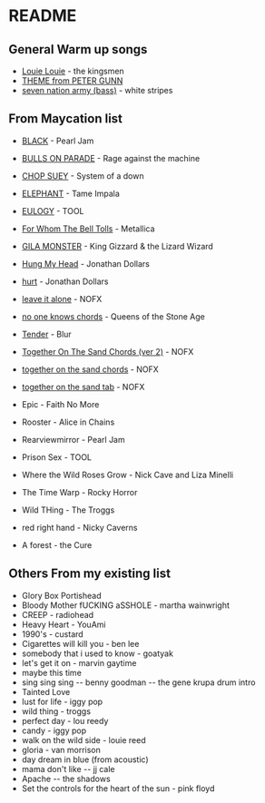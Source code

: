 # README

## General Warm up songs

- [Louie Louie](./01_Louie_Louie.pdf) - the kingsmen
- [THEME from PETER GUNN](02_THEME_from_PETER_GUNN.pdf)
- [seven nation army (bass)](.\seven_nation_army_bass.pdf) - white stripes


## From Maycation list

- [BLACK](.\BLACK_OFFICIAL_by_Pearl_Jam.pdf) - Pearl Jam
- [BULLS ON PARADE](.\BULLS_ON_PARADE_OFFICIAL_by_Rage_Against_the_Machine_@_Ultimate-Guitar.Com.pdf) - Rage against the machine
- [CHOP SUEY](.\CHOP_SUEY_OFFICIAL_by_System_Of_A_Down_@_Ultimate-Guitar.Com.pdf) - System of a down
- [ELEPHANT](.\ELEPHANT_OFFICIAL_by_Tame_Impala_@_Ultimate-Guitar.Com.pdf) - Tame Impala
- [EULOGY](.\EULOGY_OFFICIAL_by_Tool_@_Ultimate-Guitar.Com.pdf) - TOOL
- [For Whom The Bell Tolls](.\For_Whom_The_Bell_Tolls_Official_by_Metallicatabs_@_Ultimate_Guitar_Archive.pdf) - Metallica
- [GILA MONSTER](.\GILA_MONSTER_OFFICIAL_by_King_Gizzard_&_The_Lizard_Wizard_@_Ultimate-Guitar.Com.pdf) - King Gizzard & the Lizard Wizard
- [Hung My Head](.\00_Hung_My_Head.pdf) - Jonathan Dollars
- [hurt](.\hurt_official.pdf) - Jonathan Dollars
- [leave it alone](.\leave_it_alone_chords.pdf) - NOFX
- [no one knows chords](.\no_one_knows_chords.pdf) - Queens of the Stone Age
- [Tender](.\03_Tender_Blur.pdf) - Blur
- [Together On The Sand Chords (ver 2)](.\Together_On_The_Sand_Chords_(ver_2)_by_NOFXtabs_@_Ultimate_Guitar_Archive.pdf) - NOFX
- [together on the sand chords](.\together_on_the_sand_chords.pdf) - NOFX
- [together on the sand tab](.\together_on_the_sand_tab.pdf) - NOFX



- Epic - Faith No More
- Rooster - Alice in Chains
- Rearviewmirror - Pearl Jam
- Prison Sex - TOOL
- Where the Wild Roses Grow - Nick Cave and Liza Minelli
- The Time Warp - Rocky Horror
- Wild THing - The Troggs 
- red right hand - Nicky Caverns
- A forest - the Cure


## Others From my existing list

- Glory Box Portishead
- Bloody Mother fUCKING aSSHOLE - martha wainwright
- CREEP - radiohead
- Heavy Heart - YouAmi
- 1990's - custard
- Cigarettes will kill you - ben lee
- somebody that i used to know - goatyak
- let's get it on - marvin gaytime
- maybe this time
- sing sing sing -- benny goodman -- the gene krupa drum intro
- Tainted Love
- lust for life - iggy pop
- wild thing - troggs
- perfect day - lou reedy
- candy - iggy pop
- walk on the wild side - louie reed
- gloria - van morrison
- day dream in blue (from acoustic)
- mama don't like -- jj cale
- Apache -- the shadows
- Set the controls for the heart of the sun - pink floyd

